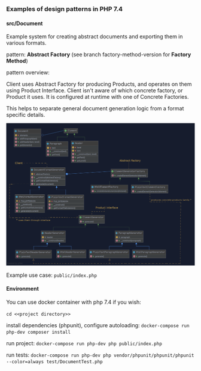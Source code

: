 ### Examples of design patterns in PHP 7.4

#### src/Document

Example system for creating abstract documents and exporting them in various formats.

pattern: **Abstract Factory** (see branch factory-method-version for **Factory Method**)

pattern overview: 

Client uses Abstract Factory for producing Products, and operates on them using Product Interface. Client isn't aware of which concrete factory, or Product it uses. It is configured at runtime with one of Concrete Factories. 

This helps to separate general document generation logic from a format specific details.

![Document diagram](diagrams/Document.png)

Example use case: `public/index.php`

#### Environment

You can use docker container with php 7.4 if you wish:

`cd <<project directory>>`

install dependencies (phpunit), configure autoloading: `docker-compose run php-dev composer install`

run project: `docker-compose run php-dev php public/index.php`

run tests: `docker-compose run php-dev php vendor/phpunit/phpunit/phpunit --color=always test/DocumentTest.php`
